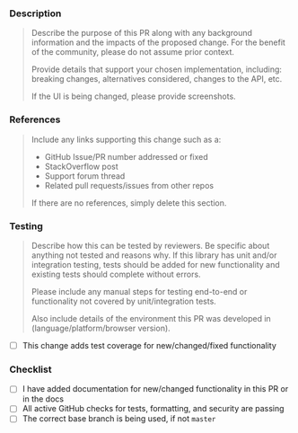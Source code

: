 <!-- By submitting a PR to this repository, you agree to the terms within the [Code of Conduct](https://github.com/fabiosangregorio/.github/blob/main/.github/CODE-OF-CONDUCT.md). Please see the [contributing guidelines](https://github.com/fabiosangregorio/.github/blob/main/.github/CONTRIBUTING.md) for how to create and submit a high-quality PR for this repo. -->

### Description

> Describe the purpose of this PR along with any background information and the impacts of the proposed change. For the benefit of the community, please do not assume prior context.
>
> Provide details that support your chosen implementation, including: breaking changes, alternatives considered, changes to the API, etc.
>
> If the UI is being changed, please provide screenshots.


### References

> Include any links supporting this change such as a:
>
> - GitHub Issue/PR number addressed or fixed
> - StackOverflow post
> - Support forum thread
> - Related pull requests/issues from other repos
>
> If there are no references, simply delete this section.

### Testing

> Describe how this can be tested by reviewers. Be specific about anything not tested and reasons why. If this library has unit and/or integration testing, tests should be added for new functionality and existing tests should complete without errors.
>
> Please include any manual steps for testing end-to-end or functionality not covered by unit/integration tests.
>
> Also include details of the environment this PR was developed in (language/platform/browser version).

- [ ] This change adds test coverage for new/changed/fixed functionality

### Checklist

- [ ] I have added documentation for new/changed functionality in this PR or in the docs
- [ ] All active GitHub checks for tests, formatting, and security are passing
- [ ] The correct base branch is being used, if not `master`
